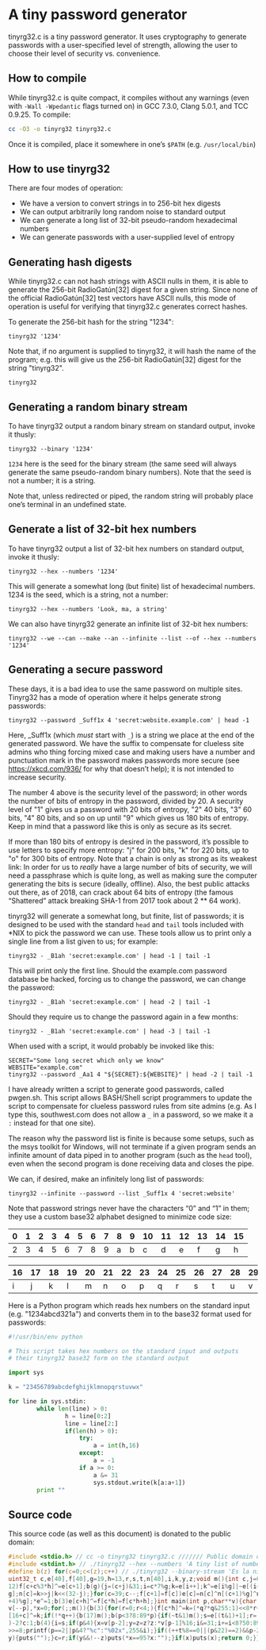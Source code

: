 # A tiny password generator

tinyrg32.c is a tiny password generator.  It uses cryptography to generate
passwords with a user-specified level of strength, allowing the user
to choose their level of security vs. convenience.

## How to compile

While tinyrg32.c is quite compact, it compiles without any warnings (even
with `-Wall -Wpedantic` flags turned on) in GCC 7.3.0, Clang 5.0.1, and
TCC 0.9.25.  To compile:

```bash
cc -O3 -o tinyrg32 tinyrg32.c
```

Once it is compiled, place it somewhere in one’s `$PATH` (e.g. 
`/usr/local/bin`)

## How to use tinyrg32

There are four modes of operation:

* We have a version to convert strings in to 256-bit hex digests
* We can output arbitrarily long random noise to standard output
* We can generate a long list of 32-bit pseudo-random hexadecimal numbers
* We can generate passwords with a user-supplied level of entropy

## Generating hash digests

While tinyrg32.c can not hash strings with ASCII nulls in them, it is
able to generate the 256-bit RadioGatún[32] digest for a given string.
Since none of the official RadioGatún[32] test vectors have ASCII nulls,
this mode of operation is useful for verifying that tinyrg32.c generates
correct hashes.

To generate the 256-bit hash for the string "1234":

```
tinyrg32 '1234'
```

Note that, if no argument is supplied to tinyrg32, it will hash the
name of the program; e.g. this will give us the 256-bit RadioGatún[32]
digest for the string "tinyrg32".

```
tinyrg32
```

## Generating a random binary stream

To have tinyrg32 output a random binary stream on standard output, 
invoke it thusly:

```
tinyrg32 --binary '1234'
```

`1234` here is the seed for the binary stream (the same seed will always
generate the same pseudo-random binary numbers).  Note that the seed is
not a number; it is a string.

Note that, unless redirected or piped, the random string will probably
place one’s terminal in an undefined state.

## Generate a list of 32-bit hex numbers

To have tinyrg32 output a list of 32-bit hex numbers on standard output,
invoke it thusly:

```
tinyrg32 --hex --numbers '1234'
```

This will generate a somewhat long (but finite) list of hexadecimal 
numbers.  1234 is the seed, which is a string, not a number:

```
tinyrg32 --hex --numbers 'Look, ma, a string'
```

We can also have tinyrg32 generate an infinite list of 32-bit hex numbers: 

```
tinyrg32 --we --can --make --an --infinite --list --of --hex --numbers '1234'
```

## Generating a secure password

These days, it is a bad idea to use the same password on multiple sites.
Tinyrg32 has a mode of operation where it helps generate strong passwords:

```
tinyrg32 --password _Suff1x 4 'secret:website.example.com' | head -1 
```

Here, _Suff1x (which _must_ start with `_`) is a string we place at
the end of the generated password.  We have the suffix to compensate
for clueless site admins who thing forcing mixed case and making users 
have a number and punctuation mark in the password makes passwords more 
secure (see https://xkcd.com/936/ for why that doesn’t help); it is
not intended to increase security.

The number 4 above is the security level of the password; in other words
the number of bits of entropy in the password, divided by 20.  A
security level of "1" gives us a password with 20 bits of entropy, "2"
40 bits, "3" 60 bits, "4" 80 bits, and so on up until "9" which gives
us 180 bits of entropy.  Keep in mind that a password like this is only
as secure as its secret.

If more than 180 bits of entropy is desired in the password, it’s possible
to use letters to specify more entropy: "j" for 200 bits, "k" for 220 bits,
up to "o" for 300 bits of entropy.  Note that a chain is only as strong
as its weakest link: In order for us to _really_ have a large number
of bits of security, we will need a passphrase which is quite long, as
well as making sure the computer generating the bits is secure (ideally,
offline).  Also, the best public attacks out there, as of 2018, can crack
about 64 bits of entropy (the famous “Shattered” attack breaking
SHA-1 from 2017 took about 2 ** 64 work).

tinyrg32 will generate a somewhat long, but finite, list of passwords;
it is designed to be used with the standard `head` and `tail` tools
included with *NIX to pick the password we can use.  These tools allow
us to print only a single line from a list given to us; for example:

```
tinyrg32 - _B1ah 'secret:example.com' | head -1 | tail -1
```

This will print only the first line.  Should the example.com password
database be hacked, forcing us to change the password, we can change
the password:

```
tinyrg32 - _B1ah 'secret:example.com' | head -2 | tail -1
```

Should they require us to change the password again in a few months:

```
tinyrg32 - _B1ah 'secret:example.com' | head -3 | tail -1
```

When used with a script, it would probably be invoked like this:

```
SECRET="Some long secret which only we know"
WEBSITE="example.com"
tinyrg32 --password _Aa1 4 "${SECRET}:${WEBSITE}" | head -2 | tail -1
```

I have already written a script to generate good passwords, called pwgen.sh.
This script allows BASH/Shell script programmers to update the script to
compensate for clueless password rules from site admins (e.g. As I type 
this, southwest.com does not allow a `_` in a password, so we make it a `:` 
instead for that one site).

The reason why the password list is finite is because some setups, such
as the msys toolkit for Windows, will not terminate if a given program
sends an infinite amount of data piped in to another program (such as
the `head` tool), even when the second program is done receiving data
and closes the pipe.

We can, if desired, make an infinitely long list of passwords:

```
tinyrg32 --infinite --password --list _Suff1x 4 'secret:website'
```

Note that password strings never have the characters “0” and “1” in
them; they use a custom base32 alphabet designed to minimize code size:

|0|1|2|3|4|5|6|7|8|9|10|11|12|13|14|15|
|-|-|-|-|-|-|-|-|-|-|-|-|-|-|-|-|
|2|3|4|5|6|7|8|9|a|b|c|d|e|f|g|h|

|16|17|18|19|20|21|22|23|24|25|26|27|28|29|30|31|
|-|-|-|-|-|-|-|-|-|-|-|-|-|-|-|-|
|i|j|k|l|m|n|o|p|q|r|s|t|u|v|w|x|

Here is a Python program which reads hex numbers on the standard input
(e.g. "1234abcd321a") and converts them in to the base32 format used
for passwords:

```python
#!/usr/bin/env python

# This script takes hex numbers on the standard input and outputs
# their tinyrg32 base32 form on the standard output

import sys

k = "23456789abcdefghijklmnopqrstuvwx"

for line in sys.stdin:
        while len(line) > 0:
                h = line[0:2]
                line = line[2:]
                if(len(h) > 0):
                    try:
                        a = int(h,16)
                    except:
                        a = -1
                    if a >= 0:
                        a &= 31
                        sys.stdout.write(k[a:a+1])
        print ""
```

## Source code

This source code (as well as this document) is donated to the public 
domain:

```c
#include <stdio.h> // cc -o tinyrg32 tinyrg32.c /////// Public domain code
#include <stdint.h> // ./tinyrg32 --hex --numbers 'A tiny list of numbers'
#define b(z) for(c=0;c<(z);c++) // ./tinyrg32 --binary-stream 'Es la niña'
uint32_t c,e[40],f[40],g=19,h=13,r,s,t,n[40],i,k,y,z;void m(){int c,j=0;b(
12)f[c+c%3*h]^=e[c+1];b(g){j=(c+j)&31;i=c*7%g;k=e[i++];k^=e[i%g]|~e[(i+1)%
g];n[c]=k>>j|k<<(32-j);}for(c=39;c--;f[c+1]=f[c])e[c]=n[c]^n[(c+1)%g]^n[(c
+4)%g];*e^=1;b(3)e[c+h]^=f[c*h]=f[c*h+h];}int main(int p,char**v){char *q=
v[--p],*x=0;for(;;m()){b(3){for(r=0;r<4;){f[c*h]^=k=(*q?*q&255:1)<<8*r++;e
[16+c]^=k;if(!*q++){b(17)m();b(p<3?8:89*p){if(~t&1)m();s=e[(t&1)+1];r=(p&3
)-2?c:1;b(4){i=s;if(p&4){x=v[p-2];y=z=z?z:*v[p-1]%16;i&=31;i+=i<8?50:89;}s
>>=8;printf(p==2||p&4?"%c":"%02x",255&i);}if((++t%8==0||(p&22)==2)&&p-2&&!
y){puts("");}c=r;if(y&&!--z)puts(*x==95?x:"");}if(x)puts(x);return 0;}}}}}
```

